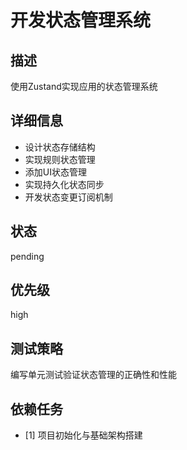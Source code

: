 # 开发状态管理系统

## 描述
使用Zustand实现应用的状态管理系统

## 详细信息
- 设计状态存储结构
- 实现规则状态管理
- 添加UI状态管理
- 实现持久化状态同步
- 开发状态变更订阅机制

## 状态
pending

## 优先级
high

## 测试策略
编写单元测试验证状态管理的正确性和性能

## 依赖任务
- [1] 项目初始化与基础架构搭建


